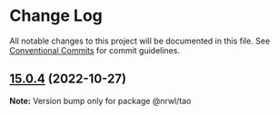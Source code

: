 # Change Log

All notable changes to this project will be documented in this file.
See [Conventional Commits](https://conventionalcommits.org) for commit guidelines.

## [15.0.4](https://github.com/nrwl/nx/compare/15.0.3...15.0.4) (2022-10-27)

**Note:** Version bump only for package @nrwl/tao
